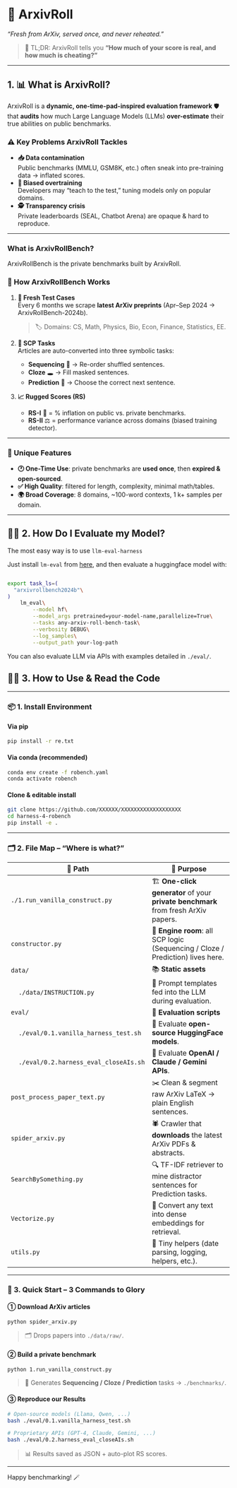 # 🚀 ArxivRoll
*“Fresh from ArXiv, served once, and never reheated.”*

> 📌 TL;DR: ArxivRoll tells you **“How much of your score is real, and how much is cheating?”**  

---

## 1. 📊 What is ArxivRoll?

ArxivRoll is a **dynamic, one-time-pad-inspired evaluation framework** 🛡️ that **audits** how much Large Language Models (LLMs) **over-estimate** their true abilities on public benchmarks.  

### ⚠️ Key Problems ArxivRoll Tackles  
- **📥 Data contamination**  
  Public benchmarks (MMLU, GSM8K, etc.) often sneak into pre-training data → inflated scores.  
- **🎯 Biased overtraining**  
  Developers may “teach to the test,” tuning models only on popular domains.  
- **🕵️ Transparency crisis**  
  Private leaderboards (SEAL, Chatbot Arena) are opaque & hard to reproduce.

---

### What is ArxivRollBench?

ArxivRollBench is the private benchmarks built by ArxivRoll.

### 🧪 How ArxivRollBench Works  

1. **🌱 Fresh Test Cases**  
   Every 6 months we scrape **latest ArXiv preprints** (Apr–Sep 2024 → ArxivRollBench-2024b).  
   > 🏷️ Domains: CS, Math, Physics, Bio, Econ, Finance, Statistics, EE.

2. **🎲 SCP Tasks**  
   Articles are auto-converted into three symbolic tasks:  
   - **Sequencing** 🔀 → Re-order shuffled sentences.  
   - **Cloze** 🕳️ → Fill masked sentences.  
   - **Prediction** 🔮 → Choose the correct next sentence.  

3. **📈 Rugged Scores (RS)**  
   - **RS-I** 🧪 = % inflation on public vs. private benchmarks.  
   - **RS-II** ⚖️ = performance variance across domains (biased training detector).

---

### 🌟 Unique Features  
- **🕐 One-Time Use**: private benchmarks are **used once**, then **expired & open-sourced**.  
- **✅ High Quality**: filtered for length, complexity, minimal math/tables.  
- **🌍 Broad Coverage**: 8 domains, ~100-word contexts, 1 k+ samples per domain.

---

## 👩‍💻 2. How Do I Evaluate my Model?

The most easy way is to use `llm-eval-harness`

Just install `lm-eval` from [here](https://github.com/liangzid/harness-4-arxivrollbench),
and then evaluate a huggingface model with:

```sh

export task_ls=(
  "arxivrollbench2024b"\
)
	lm_eval\
	    --model hf\
	    --model_args pretrained=your-model-name,parallelize=True\
	    --tasks any-arxiv-roll-bench-task\
	    --verbosity DEBUG\
	    --log_samples\
	    --output_path your-log-path
```

You can also evaluate LLM via APIs with examples detailed in `./eval/`.




## 👩‍💻 3. How to Use & Read the Code

---

### 📦 1. Install Environment

#### Via pip
```bash
pip install -r re.txt
```

#### Via conda (recommended)
```bash
conda env create -f robench.yaml
conda activate robench
```

#### Clone & editable install
```bash
git clone https://github.com/XXXXXX/XXXXXXXXXXXXXXXXXXX
cd harness-4-robench
pip install -e .
```

---

### 🗂️ 2. File Map – “Where is what?”

| 📁 Path | 🎯 Purpose |
|---------|------------|
| `./1.run_vanilla_construct.py` | 🏗️ **One-click generator** of your **private benchmark** from fresh ArXiv papers. |
| `constructor.py` | 🔧 **Engine room**: all SCP logic (Sequencing / Cloze / Prediction) lives here. |
| `data/` | 📚 **Static assets** |
| &nbsp;&nbsp;&nbsp;&nbsp;`./data/INSTRUCTION.py` | 📝 Prompt templates fed into the LLM during evaluation. |
| `eval/` | 🧪 **Evaluation scripts** |
| &nbsp;&nbsp;&nbsp;&nbsp;`./eval/0.1.vanilla_harness_test.sh` | 🤗 Evaluate **open-source HuggingFace models**. |
| &nbsp;&nbsp;&nbsp;&nbsp;`./eval/0.2.harness_eval_closeAIs.sh` | 🔐 Evaluate **OpenAI / Claude / Gemini APIs**. |
| `post_process_paper_text.py` | ✂️ Clean & segment raw ArXiv LaTeX → plain English sentences. |
| `spider_arxiv.py` | 🕷️ Crawler that **downloads** the latest ArXiv PDFs & abstracts. |
| `SearchBySomething.py` | 🔍 TF-IDF retriever to mine distractor sentences for Prediction tasks. |
| `Vectorize.py` | 🧮 Convert any text into dense embeddings for retrieval. |
| `utils.py` | 🧰 Tiny helpers (date parsing, logging, helpers, etc.). |

---

### 🚀 3. Quick Start – 3 Commands to Glory

#### ① Download ArXiv articles
```bash
python spider_arxiv.py
```
> 🗂️ Drops papers into `./data/raw/`.

#### ② Build a private benchmark
```bash
python 1.run_vanilla_construct.py
```
> 🎲 Generates **Sequencing / Cloze / Prediction** tasks → `./benchmarks/`.

#### ③ Reproduce our Results
```bash
# Open-source models (Llama, Qwen, ...)
bash ./eval/0.1.vanilla_harness_test.sh

# Proprietary APIs (GPT-4, Claude, Gemini, ...)
bash ./eval/0.2.harness_eval_closeAIs.sh
```
> 📊 Results saved as JSON + auto-plot RS scores.

---

Happy benchmarking! 🪄













